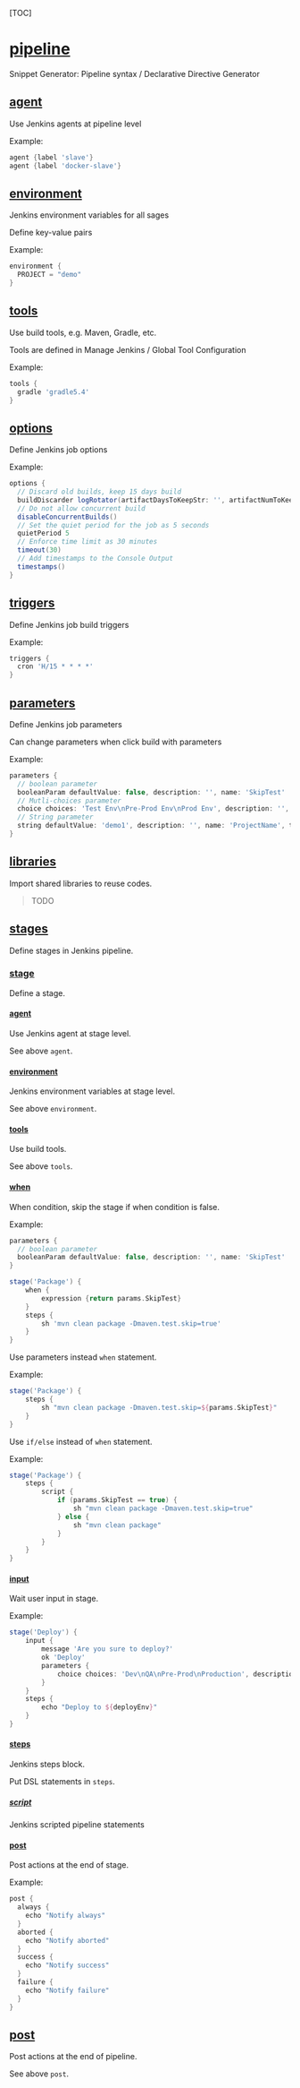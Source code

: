 [TOC]

# [pipeline](https://jenkins.io/doc/book/pipeline/syntax/#pipeline)

Snippet Generator: Pipeline syntax / Declarative Directive Generator

## [agent](https://jenkins.io/doc/book/pipeline/syntax/#agent)

Use Jenkins agents at pipeline level

Example:

```groovy
agent {label 'slave'}
agent {label 'docker-slave'}
```

## [environment](https://jenkins.io/doc/book/pipeline/syntax/#environment)

Jenkins environment variables for all sages

Define key-value pairs

Example:

```groovy
environment {
  PROJECT = "demo"
}
```

## [tools](https://jenkins.io/doc/book/pipeline/syntax/#tools)

Use build tools, e.g. Maven, Gradle, etc.

Tools are defined in Manage Jenkins / Global Tool Configuration

Example:

```groovy
tools {
  gradle 'gradle5.4'
}
```

## [options](https://jenkins.io/doc/book/pipeline/syntax/#options)

Define Jenkins job options

Example:

```groovy
options {
  // Discard old builds, keep 15 days build
  buildDiscarder logRotator(artifactDaysToKeepStr: '', artifactNumToKeepStr: '', daysToKeepStr: '15', numToKeepStr: '')
  // Do not allow concurrent build
  disableConcurrentBuilds()
  // Set the quiet period for the job as 5 seconds
  quietPeriod 5
  // Enforce time limit as 30 minutes
  timeout(30)
  // Add timestamps to the Console Output
  timestamps()
}
```

## [triggers](https://jenkins.io/doc/book/pipeline/syntax/#triggers)

Define Jenkins job build triggers

Example:

```groovy
triggers {
  cron 'H/15 * * * *'
}
```



## [parameters](https://jenkins.io/doc/book/pipeline/syntax/#parameters)

Define Jenkins job parameters

Can change parameters when click build with parameters

Example:

```groovy
parameters {
  // boolean parameter
  booleanParam defaultValue: false, description: '', name: 'SkipTest'
  // Mutli-choices parameter
  choice choices: 'Test Env\nPre-Prod Env\nProd Env', description: '', name: 'DeployTo'
  // String parameter
  string defaultValue: 'demo1', description: '', name: 'ProjectName', trim: true
}
```



## [libraries](https://jenkins.io/doc/book/pipeline/shared-libraries/)

Import shared libraries to reuse codes.

> TODO

## [stages](https://jenkins.io/doc/book/pipeline/syntax/#stages)

Define stages in Jenkins pipeline.

### [stage](https://jenkins.io/doc/book/pipeline/syntax/#stage)

Define a stage.

#### [agent](https://jenkins.io/doc/book/pipeline/syntax/#agent)

Use Jenkins agent at stage level.

See above `agent`.

#### [environment](https://jenkins.io/doc/book/pipeline/syntax/#environment)

Jenkins environment variables at stage level.

See above `environment`.

#### [tools](https://jenkins.io/doc/book/pipeline/syntax/#tools)

Use build tools.

See above `tools`.

#### [when](https://jenkins.io/doc/book/pipeline/syntax/#when)

When condition, skip the stage if when condition is false.

Example:

```groovy
parameters {
  // boolean parameter
  booleanParam defaultValue: false, description: '', name: 'SkipTest'
}

stage('Package') {
    when {
        expression {return params.SkipTest}
    }
    steps {
        sh 'mvn clean package -Dmaven.test.skip=true'
    }
}
```



Use parameters instead `when` statement.

Example:

```groovy
stage('Package') {
    steps {
        sh "mvn clean package -Dmaven.test.skip=${params.SkipTest}"
    }
}
```



Use `if/else` instead  of `when` statement.

Example:

```groovy
stage('Package') {
    steps {
        script {
            if (params.SkipTest == true) {
                sh "mvn clean package -Dmaven.test.skip=true"
            } else {
                sh "mvn clean package"
            }
        } 
    }
}
```



#### [input](https://jenkins.io/doc/book/pipeline/syntax/#input)

Wait user input in stage.

Example:

```groovy
stage('Deploy') {
    input {
        message 'Are you sure to deploy?'
        ok 'Deploy'
        parameters {
            choice choices: 'Dev\nQA\nPre-Prod\nProduction', description: 'Choose a target env', name: 'deployEnv'
        }
    }
    steps {
        echo "Deploy to ${deployEnv}"
    }
}
```



#### [steps](https://jenkins.io/doc/book/pipeline/syntax/#steps)

Jenkins steps block.

Put DSL statements in `steps`.

##### [script](https://jenkins.io/doc/book/pipeline/syntax/#script)

Jenkins scripted pipeline statements

#### [post](https://jenkins.io/doc/book/pipeline/syntax/#post)

Post actions at the end of stage.

Example:

```groovy
post {
  always {
    echo "Notify always"
  }
  aborted {
    echo "Notify aborted"
  }
  success {
    echo "Notify success"
  }
  failure {
    echo "Notify failure"
  }
}
```



## [post](https://jenkins.io/doc/book/pipeline/syntax/#post)

Post actions at the end of pipeline.

See above `post`.

